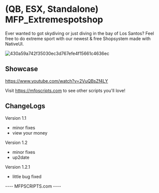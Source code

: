 # (QB, ESX, Standalone) MFP_Extremespotshop
Ever wanted to got skydiving or just diving in the bay of Los Santos?
Feel free to do extreme sport with our newest & free Shopsystem made with NativeUI.

![430a59a742f35030ec3d767efe4f15661c4636ec](https://github.com/user-attachments/assets/e12c28ab-033a-48d2-a5d7-3ba40db64ff7)


## Showcase
https://www.youtube.com/watch?v=2VuQBsZf4LY


Visit https://mfpscripts.com to see other scripts you'll love!


## ChangeLogs
Version 1.1
- minor fixes
- view your money

Version 1.2
- minor fixes
- up2date

Version 1.2.1
- little bug fixed

---- MFPSCRIPTS.com ----
